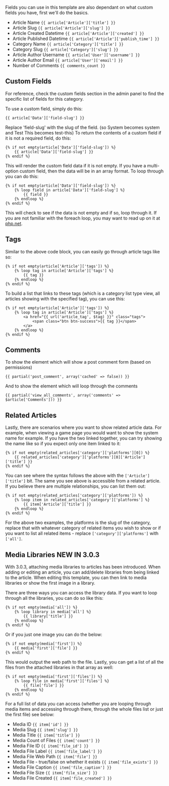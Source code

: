 Fields you can use in this template are also dependant on what custom fields you have, first we'll do the basics.

* Article Name `{{ article['Article']['title'] }}`
* Article Slug `{{ article['Article']['slug'] }}`
* Article Created Datetime `{{ article['Article']['created'] }}`
* Article Published Datetime `{{ article['Article']['publish_time'] }}`
* Category Name `{{ article['Category']['title'] }}`
* Category Slug `{{ article['Category']['slug'] }}`
* Article Author Username `{{ article['User']['username'] }}`
* Article Author Email `{{ article['User']['email'] }}`
* Number of Comments `{{ comments_count }}`

Custom Fields
-------------

For reference, check the custom fields section in the admin panel to find the specific list of fields for this category.

To use a custom field, simply do this:

`{{ article['Data']['field-slug'] }}`

Replace 'field-slug' with the slug of the field. (so System becomes system and Test This becomes test-this) To return the contents of a custom field if it is not a required field, do this:

    {% if not empty(article['Data']['field-slug']) %}
        {{ article['Data']['field-slug'] }}
    {% endif %}

This will render the custom field data if it is not empty. If you have a multi-option custom field, then the data will be in an array format. To loop through you can do this:

    {% if not empty(article['Data']['field-slug']) %}
        {% loop field in article['Data']['field-slug'] %}
            {{ field }}
        {% endloop %}
    {% endif %}

This will check to see if the data is not empty and if so, loop through it. If you are not familiar with the foreach loop, you may want to read up on it at [php.net](http://www.php.net/manual/en/control-structures.foreach.php).

Tags
----

Similar to the above code block, you can easily go through article tags like so:

    {% if not empty(article['Article']['tags']) %}
        {% loop tag in article['Article']['tags'] %}
            {{ tag }}
        {% endloop %}
    {% endif %}

To build a list that links to these tags (which is a category list type view, all articles showing with the specified tag), you can use this:

    {% if not empty(article['Article']['tags']) %}
        {% loop tag in article['Article']['tags'] %}
            <a href="{{ url('article_tag', $tag) }}" class="tags">
                <span class="btn btn-success">{{ tag }}</span>
            </a>
        {% endloop %}
    {% endif %}

Comments
--------

To show the element which will show a post comment form (based on permissions)

`{{ partial('post_comment', array('cached' => false)) }}`

And to show the element which will loop through the comments

`{{ partial('view_all_comments', array('comments' => $article['Comments'])) }}`

Related Articles
----------------

Lastly, there are scenarios where you want to show related article data. For example, when viewing a game page you would want to show the system name for example.
If you have the two linked together, you can try showing the name like so if you expect only one item linked to it:

    {% if not empty(related_articles['category']['platforms'][0]) %}
        {{ related_articles['category']['platforms'][0]['Article']['title'] }}
    {% endif %}

You can see where the syntax follows the above with the `['Article']['title']` bit. The same you see above is accessible from a related article. If you believe there are multiple
relationships, you can list them out:

    {% if not empty(related_articles['category']['platforms']) %}
        {% loop item in related_articles['category']['platforms'] %}
            {{ item['Article']['title'] }}
        {% endloop %}
    {% endif %}

For the above two examples, the platforms is the slug of the category, replace that with whatever category of related items you wish to show or if you want to list all related items -
replace `['category']['platforms']` with `['all']`.

Media Libraries <span class="label label-info">NEW IN 3.0.3</span>
---------------

With 3.0.3, attaching media libraries to articles has been introduced. When adding or editing an article, you can add/delete libraries from being linked to the article. When editing this template, you
can then link to media libraries or show the first image in a library.

There are three ways you can access the library data. If you want to loop through all the libraries, you can do so like this:

    {% if not empty(media['all']) %}
        {% loop library in media['all'] %}
            {{ library['title'] }}
        {% endloop %}
    {% endif %}

Or if you just one image you can do the below:

    {% if not empty(media['first']) %}
        {{ media['first']['file'] }}
    {% endif %}

This would output the web path to the file. Lastly, you can get a list of all the files from the attached libraries in that array as well:

    {% if not empty(media['first']['files']) %}
        {% loop file in media['first']['files'] %}
            {{ file['file'] }}
        {% endloop %}
    {% endif %}

For a full list of data you can access (whether you are looping through media items and accessing through there, through the whole files list or just the first file) see below:

* Media ID `{{ item['id'] }}`
* Media Slug `{{ item['slug'] }}`
* Media Title `{{ item['title'] }}`
* Media Count of Files `{{ item['count'] }}`
* Media File ID `{{ item['file_id'] }}`
* Media File Label `{{ item['file_label'] }}`
* Media File Web Path `{{ item['file'] }}`
* Media File - true/false on whether it exists `{{ item['file_exists'] }}`
* Media File Caption `{{ item['file_caption'] }}`
* Media File Size `{{ item['file_size'] }}`
* Media File Created `{{ item['file_created'] }}`
